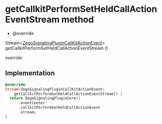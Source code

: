 


# getCallkitPerformSetHeldCallActionEventStream method







- @override

Stream&lt;[ZegoSignalingPluginCallKitActionEvent](../../zego_uikit_prebuilt_live_audio_room/ZegoSignalingPluginCallKitActionEvent-class.md)> getCallkitPerformSetHeldCallActionEventStream
()

_<span class="feature">override</span>_






## Implementation

```dart
@override
Stream<ZegoSignalingPluginCallKitActionEvent>
    getCallkitPerformSetHeldCallActionEventStream() {
  return ZegoSignalingPluginCore()
      .eventCenter
      .callkitPerformSetHeldCallActionEvent
      .stream;
}
```







